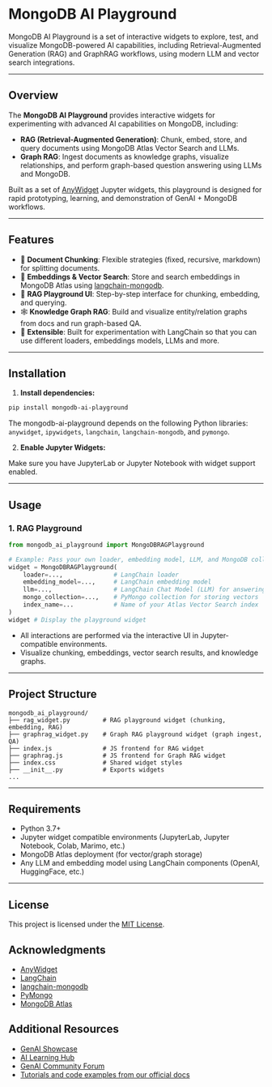 # MongoDB AI Playground

MongoDB AI Playground is a set of interactive widgets to explore, test, and visualize MongoDB-powered AI capabilities, including Retrieval-Augmented Generation (RAG) and GraphRAG workflows, using modern LLM and vector search integrations.

---

## Overview

The **MongoDB AI Playground** provides interactive widgets for experimenting with advanced AI capabilities on MongoDB, including:

- **RAG (Retrieval-Augmented Generation)**: Chunk, embed, store, and query documents using MongoDB Atlas Vector Search and LLMs.
- **Graph RAG**: Ingest documents as knowledge graphs, visualize relationships, and perform graph-based question answering using LLMs and MongoDB.

Built as a set of [AnyWidget](https://anywidget.dev/) Jupyter widgets, this playground is designed for rapid prototyping, learning, and demonstration of GenAI + MongoDB workflows.

---

## Features

- 📄 **Document Chunking**: Flexible strategies (fixed, recursive, markdown) for splitting documents.
- 🧠 **Embeddings & Vector Search**: Store and search embeddings in MongoDB Atlas using [langchain-mongodb](https://github.com/mongodb-developer/langchain-mongodb).
- 🔎 **RAG Playground UI**: Step-by-step interface for chunking, embedding, and querying.
- 🕸️ **Knowledge Graph RAG**: Build and visualize entity/relation graphs from docs and run graph-based QA.
- 🧩 **Extensible**: Built for experimentation with LangChain so that you can use different loaders, embeddings models, LLMs and more.

---

## Installation

1. **Install dependencies:**

```bash
pip install mongodb-ai-playground
```

The mongodb-ai-playground depends on the following Python libraries: `anywidget`, `ipywidgets`, `langchain`, `langchain-mongodb`, and `pymongo`.

2. **Enable Jupyter Widgets:**

Make sure you have JupyterLab or Jupyter Notebook with widget support enabled.

---

## Usage

### 1. RAG Playground

```python
from mongodb_ai_playground import MongoDBRAGPlayground

# Example: Pass your own loader, embedding model, LLM, and MongoDB collection
widget = MongoDBRAGPlayground(
    loader=...,              # LangChain loader
    embedding_model=...,     # LangChain embedding model 
    llm=...,                 # LangChain Chat Model (LLM) for answering questions (OpenAI, Claude, DeepSeek, etc.)
    mongo_collection=...,    # PyMongo collection for storing vectors
    index_name=...           # Name of your Atlas Vector Search index
)
widget # Display the playground widget
```

- All interactions are performed via the interactive UI in Jupyter-compatible environments.
- Visualize chunking, embeddings, vector search results, and knowledge graphs.

---

## Project Structure

```
mongodb_ai_playground/
├── rag_widget.py         # RAG playground widget (chunking, embedding, RAG)
├── graphrag_widget.py    # Graph RAG playground widget (graph ingest, QA)
├── index.js              # JS frontend for RAG widget
├── graphrag.js           # JS frontend for Graph RAG widget
├── index.css             # Shared widget styles
├── __init__.py           # Exports widgets
...
```

---

## Requirements
- Python 3.7+
- Jupyter widget compatible environments (JupyterLab, Jupyter Notebook, Colab, Marimo, etc.) 
- MongoDB Atlas deployment (for vector/graph storage)
- Any LLM and embedding model using LangChain components (OpenAI, HuggingFace, etc.)

---

## License

This project is licensed under the [MIT License](LICENSE).

## Acknowledgments

- [AnyWidget](https://anywidget.dev/)
- [LangChain](https://python.langchain.com/)
- [langchain-mongodb](https://github.com/mongodb-developer/langchain-mongodb)
- [PyMongo](https://pymongo.readthedocs.io/)
- [MongoDB Atlas](https://www.mongodb.com/atlas)

## Additional Resources

* [GenAI Showcase](https://github.com/mongodb-developer/GenAI-Showcase)
* [AI Learning Hub](https://www.mongodb.com/resources/use-cases/artificial-intelligence?utm_campaign=ai_learning_hub&utm_source=github&utm_medium=referral)
* [GenAI Community Forum](https://www.mongodb.com/community/forums/c/generative-ai/162)
* [Tutorials and code examples from our official docs](https://github.com/mongodb/docs-notebooks)